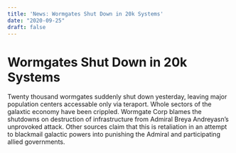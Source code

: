 ```yaml
---
title: 'News: Wormgates Shut Down in 20k Systems'
date: "2020-09-25"
draft: false
---
```



# Wormgates Shut Down in 20k Systems


Twenty thousand wormgates suddenly shut down yesterday, leaving major population centers accessable only via teraport. Whole sectors of the galaxtic economy have been crippled. 
Wormgate Corp blames the shutdowns on destruction of infrastructure from Admiral Breya Andreyasn’s unprovoked attack. 
Other sources claim that this is retaliation in an attempt to blackmail galactic powers into punishing the Admiral and participating allied governments. 
